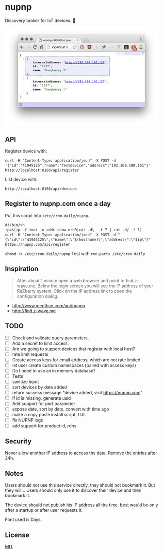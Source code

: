 # nupnp

Discovery broker for IoT devices. 🤖

![screen](screen.png)

## API
Register device with:
```
curl -H "Content-Type: application/json" -X POST -d '{"id":"41945125","name":"Testdevice","address":"192.168.100.151"}' http://localhost:8180/api/register
```

List device with:
```
http://localhost:8180/api/devices
```

## Register to nupnp.com once a day
Put this script into `/etc/cron.daily/nupnp`.
```
#!/bin/sh
ip=$(ip -f inet -o addr show eth0|cut -d\  -f 7 | cut -d/ -f 1)
curl -H "Content-Type: application/json" -X POST -d "{\"id\":\"41945125\",\"name\":\"$(hostname)\",\"address\":\"$ip\"}" https://nupnp.com/api/register
```
`chmod +x /etc/cron.daily/nupnp`
Test with `run-parts /etc/cron.daily`

## Inspiration
>After about 1 minute open a web browser and point to find.z-wave.me. Below the login screen you will see the IP address of your RaZberry system. Click on the IP address link to open the configuration dialog.

* http://www.meethue.com/api/nupnp
* http://find.z-wave.me

## TODO
- [ ] Check and validate query parameters.
- [ ] Add a secret to limit access.
- [ ] Are we going to support devices that register with local host?
- [ ] rate limit requests
- [ ] Create access keys for email address, which are not rate limited
- [ ] let user create custom namespaces (paired with access keys)
- [ ] Do I need to use an in memory database?
- [ ] Tests
- [ ] sanitize input
- [ ] sort devices by date added
- [ ] return success message "device added, visit https://nupnp.com"
- [ ] if id is missing, generate uuid
- [ ] Add support for port parameter
- [ ] expose date, sort by date, convert with time ago
- [ ] make a copy paste install script, LUL
- [ ] fix NUPNP logo
- [ ] add support for product id, rdns

## Security
Never allow another IP address to access the data. Remove the entries after 24h.

## Notes
Users should not use this service directly, they should not bookmark it. But they will...
Users should only use it to discover their device and then bookmark it.

The device should not publish his IP address all the time, best would be only after a startup or after user requests it.

Font used is Days.

## License
[MIT](https://tldrlegal.com/license/mit-license)
